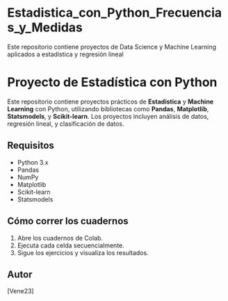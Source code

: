 # Estadistica_con_Python_Frecuencias_y_Medidas
Este repositorio contiene proyectos de Data Science y Machine Learning aplicados a estadística y regresión lineal
# Proyecto de Estadística con Python

Este repositorio contiene proyectos prácticos de **Estadística** y **Machine Learning** con Python, utilizando bibliotecas como **Pandas**, **Matplotlib**, **Statsmodels**, y **Scikit-learn**. Los proyectos incluyen análisis de datos, regresión lineal, y clasificación de datos.

## Requisitos
- Python 3.x
- Pandas
- NumPy
- Matplotlib
- Scikit-learn
- Statsmodels

## Cómo correr los cuadernos
1. Abre los cuadernos de Colab.
2. Ejecuta cada celda secuencialmente.
3. Sigue los ejercicios y visualiza los resultados.

## Autor
[Vene23]
